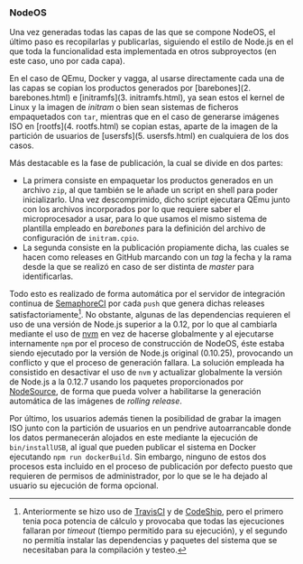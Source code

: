 ### NodeOS

Una vez generadas todas las capas de las que se compone NodeOS, el último paso
es recopilarlas y publicarlas, siguiendo el estilo de Node.js en el que toda la
funcionalidad esta implementada en otros subproyectos (en este caso, uno por
cada capa).

En el caso de QEmu, Docker y vagga, al usarse directamente cada una de las capas
se copian los productos generados por [barebones](2. barebones.html) e
[initramfs](3. initramfs.html), ya sean estos el kernel de Linux y la imagen de
*initram* o bien sean sistemas de ficheros empaquetados con `tar`, mientras que
en el caso de generarse imágenes ISO en [rootfs](4. rootfs.html) se copian estas,
aparte de la imagen de la partición de usuarios de [usersfs](5. usersfs.html) en
cualquiera de los dos casos.

Más destacable es la fase de publicación, la cual se divide en dos partes:

* La primera consiste en empaquetar los productos generados en un archivo `zip`,
  al que también se le añade un script en shell para poder inicializarlo. Una
  vez descomprimido, dicho script ejecutara QEmu junto con los archivos
  incorporados por lo que requiere saber el microprocesador a usar, para lo que
  usamos el mismo sistema de plantilla empleado en *barebones* para la
  definición del archivo de configuración de `initram.cpio`.
* La segunda consiste en la publicación propiamente dicha, las cuales se hacen
  como releases en GitHub marcando con un *tag* la fecha y la rama desde la que
  se realizó en caso de ser distinta de *master* para identificarlas.

Todo esto es realizado de forma automática por el servidor de integración
continua de [SemaphoreCI](https://semaphoreci.com/nodeos/nodeos) por cada `push`
que genera dichas releases satisfactoriamente[^1]. No obstante, algunas de las
dependencias requieren el uso de una versión de Node.js superior a la 0.12, por
lo que al cambiarla mediante el uso de [nvm](https://github.com/creationix/nvm)
en vez de hacerse globalmente y al ejecutarse internamente `npm` por el proceso
de construcción de NodeOS, éste estaba siendo ejecutado por la versión de
Node.js original (0.10.25), provocando un conflicto y que el proceso de
generación fallara. La solución empleada ha consistido en desactivar el uso de
`nvm` y actualizar globalmente la versión de Node.js a la 0.12.7 usando los
paquetes proporcionados por
[NodeSource](https://github.com/nodesource/distributions),
de forma que pueda volver a habilitarse la generación automática de las imágenes
de *rolling release*.

Por último, los usuarios además tienen la posibilidad de grabar la imagen ISO
junto con la partición de usuarios en un pendrive autoarrancable donde los datos
permanecerán alojados en este mediante la ejecución de `bin/installUSB`, al
igual que pueden publicar el sistema en Docker ejecutando `npm run dockerBuild`.
Sin embargo, ninguno de estos dos procesos esta incluido en el proceso de
publicación por defecto puesto que requieren de permisos de administrador, por
lo que se le ha dejado al usuario su ejecución de forma opcional.


[^1]: Anteriormente se hizo uso de [TravisCI](https://travis-ci.org) y de [CodeShip](https://codeship.com), pero el primero tenia poca potencia de cálculo y provocaba que todas las ejecuciones fallaran por *timeout* (tiempo permitido para su ejecución), y el segundo no permitía instalar las dependencias y paquetes del sistema que se necesitaban para la compilación y testeo.

